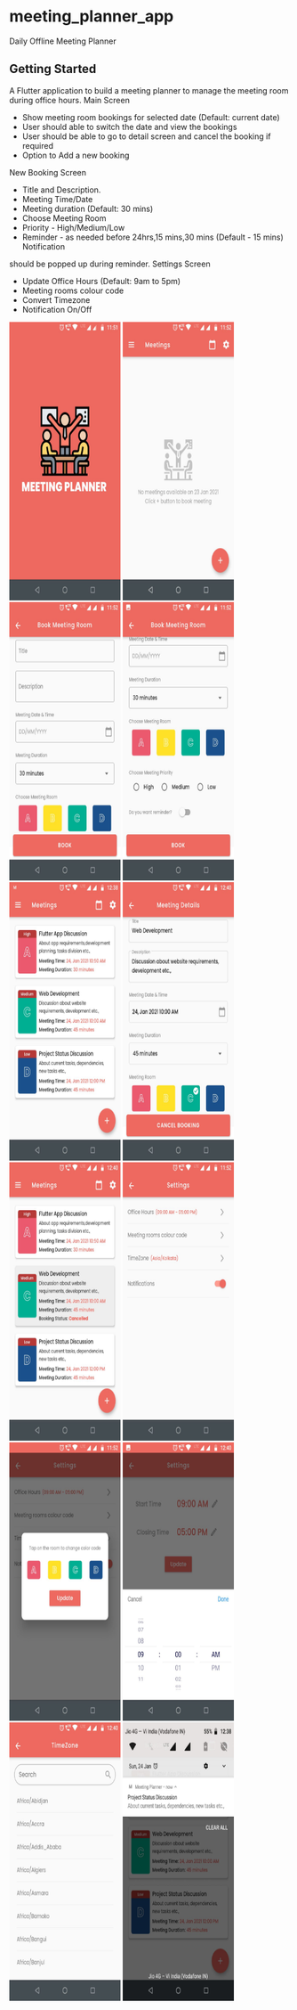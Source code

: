 # meeting_planner_app

Daily Offline Meeting Planner

## Getting Started

A Flutter application to build a meeting planner to manage the meeting room during office hours.
Main Screen
- Show meeting room bookings for selected date (Default: current date)
- User should able to switch the date and view the bookings
- User should be able to go to detail screen and cancel the booking if required
- Option to Add a new booking

New Booking Screen
- Title and Description.
- Meeting Time/Date
- Meeting duration (Default: 30 mins)
- Choose Meeting Room
- Priority - High/Medium/Low
- Reminder - as needed before 24hrs,15 mins,30 mins (Default - 15 mins) Notification

should be popped up during reminder. Settings Screen
- Update Office Hours (Default: 9am to 5pm)
- Meeting rooms colour code
- Convert Timezone
- Notification On/Off

<img src="/screenshots/1.jpg" width="200" height="500"/>
<img src="/screenshots/2.jpg" width="200" height="500"/>
<img src="/screenshots/3.jpg" width="200" height="500"/>
<img src="/screenshots/4.jpg" width="200" height="500"/>
<img src="/screenshots/5.jpg" width="200" height="500"/>
<img src="/screenshots/6.jpg" width="200" height="500"/>
<img src="/screenshots/7.jpg" width="200" height="500"/>
<img src="/screenshots/8.jpg" width="200" height="500"/>
<img src="/screenshots/9.jpg" width="200" height="500"/>
<img src="/screenshots/10.jpg" width="200" height="500"/>
<img src="/screenshots/11.jpg" width="200" height="500"/>
<img src="/screenshots/12.jpg" width="200" height="500"/>

